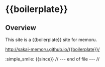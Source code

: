 # {{boilerplate}}

## Overview
This site is a {{boilerplate}} site for memoru. 

http://sakai-memoru.github.io/{{boilerplate}}/

:simple_smile:
{{since}}
// --- end of file --- //
